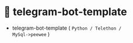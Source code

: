 # 🤖 telegram-bot-template
- telegram-bot-template ( <code>Python / Telethon / MySql->peewee</code> )
